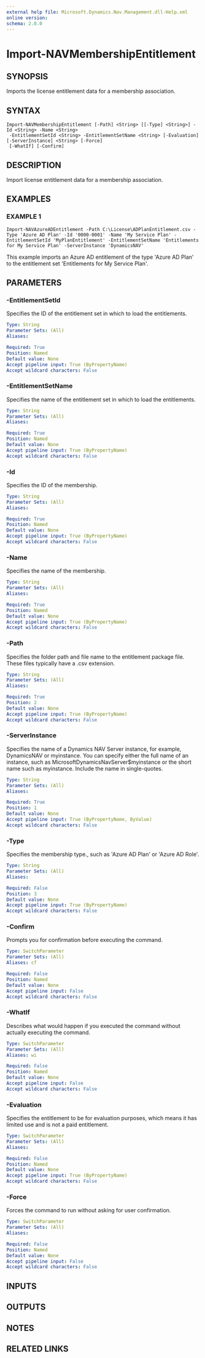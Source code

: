 ```yaml
---
external help file: Microsoft.Dynamics.Nav.Management.dll-Help.xml
online version:
schema: 2.0.0
---
```


# Import-NAVMembershipEntitlement

## SYNOPSIS
Imports the license entitlement data for a membership association.

## SYNTAX

```
Import-NAVMembershipEntitlement [-Path] <String> [[-Type] <String>] -Id <String> -Name <String>
 -EntitlementSetId <String> -EntitlementSetName <String> [-Evaluation] [-ServerInstance] <String> [-Force]
 [-WhatIf] [-Confirm]
```

## DESCRIPTION
Import license entitlement data for a membership association.

## EXAMPLES

### EXAMPLE 1
```
Import-NAVAzureADEntitlement -Path C:\License\ADPlanEntitlement.csv -Type 'Azure AD Plan' -Id '0000-0001' -Name 'My Service Plan' -EntitlementSetId 'MyPlanEntitlement' -EntitlementSetName 'Entitlements for My Service Plan' -ServerInstance 'DynamicsNAV'
```

This example imports an Azure AD entitlement of the type 'Azure AD Plan' to the entitlement set 'Entitlements for My Service Plan'.

## PARAMETERS

### -EntitlementSetId
Specifies the ID of the entitlement set in which to load the entitlements.

```yaml
Type: String
Parameter Sets: (All)
Aliases:

Required: True
Position: Named
Default value: None
Accept pipeline input: True (ByPropertyName)
Accept wildcard characters: False
```

### -EntitlementSetName
Specifies the name of the entitlement set in which to load the entitlements.

```yaml
Type: String
Parameter Sets: (All)
Aliases:

Required: True
Position: Named
Default value: None
Accept pipeline input: True (ByPropertyName)
Accept wildcard characters: False
```

### -Id
Specifies the ID of the membership.

```yaml
Type: String
Parameter Sets: (All)
Aliases:

Required: True
Position: Named
Default value: None
Accept pipeline input: True (ByPropertyName)
Accept wildcard characters: False
```

### -Name
Specifies the name of the membership.

```yaml
Type: String
Parameter Sets: (All)
Aliases:

Required: True
Position: Named
Default value: None
Accept pipeline input: True (ByPropertyName)
Accept wildcard characters: False
```

### -Path
Specifies the folder path and file name to the entitlement package file.
These files typically have a .csv extension.

```yaml
Type: String
Parameter Sets: (All)
Aliases:

Required: True
Position: 2
Default value: None
Accept pipeline input: True (ByPropertyName)
Accept wildcard characters: False
```

### -ServerInstance
Specifies the name of a Dynamics NAV Server instance, for example, DynamicsNAV or myinstance. You can specify either the full name of an instance, such as MicrosoftDynamicsNavServer$myinstance or the short name such as myinstance.
Include the name in single-quotes.

```yaml
Type: String
Parameter Sets: (All)
Aliases:

Required: True
Position: 1
Default value: None
Accept pipeline input: True (ByPropertyName, ByValue)
Accept wildcard characters: False
```

### -Type
Specifies the membership type., such as  'Azure AD Plan' or 'Azure AD Role'.

```yaml
Type: String
Parameter Sets: (All)
Aliases:

Required: False
Position: 3
Default value: None
Accept pipeline input: True (ByPropertyName)
Accept wildcard characters: False
```

### -Confirm
Prompts you for confirmation before executing the command.

```yaml
Type: SwitchParameter
Parameter Sets: (All)
Aliases: cf

Required: False
Position: Named
Default value: None
Accept pipeline input: False
Accept wildcard characters: False
```

### -WhatIf
Describes what would happen if you executed the command without actually executing the command.

```yaml
Type: SwitchParameter
Parameter Sets: (All)
Aliases: wi

Required: False
Position: Named
Default value: None
Accept pipeline input: False
Accept wildcard characters: False
```

### -Evaluation
Specifies the entitlement to be for evaluation purposes, which means it has limited use and is not a paid entitlement. 

```yaml
Type: SwitchParameter
Parameter Sets: (All)
Aliases:

Required: False
Position: Named
Default value: None
Accept pipeline input: True (ByPropertyName)
Accept wildcard characters: False
```

### -Force
Forces the command to run without asking for user confirmation.

```yaml
Type: SwitchParameter
Parameter Sets: (All)
Aliases:

Required: False
Position: Named
Default value: None
Accept pipeline input: False
Accept wildcard characters: False
```

## INPUTS

## OUTPUTS

## NOTES
## RELATED LINKS
